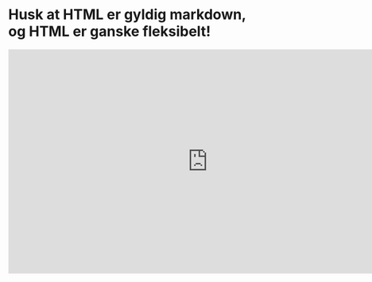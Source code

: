 # Husk at HTML er gyldig markdown, og HTML er ganske fleksibelt!

<iframe loading="lazy" style="border: 1px solid rgba(0, 0, 0, 0.1);" width="800" height="450" src="https://embed.figma.com/design/8PNvzTLgVFETOsxDKlXhDE/f?node-id=52-5&embed-host=share" allowfullscreen></iframe>
